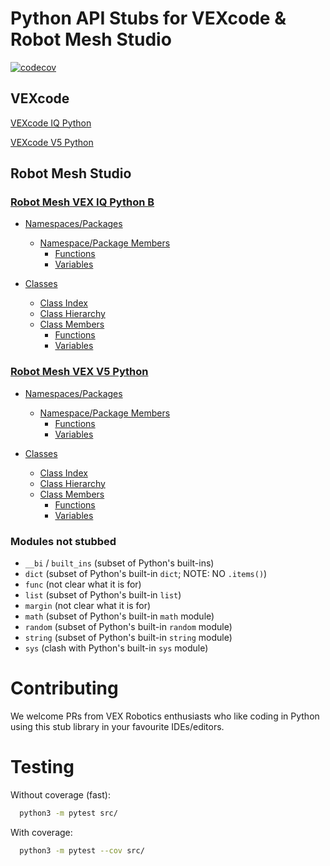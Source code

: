 # Python API Stubs for VEXcode & Robot Mesh Studio

[![codecov](https://codecov.io/gh/VEX-Robotics-AI/VEX-Py/branch/main/graph/badge.svg)](https://codecov.io/gh/VEX-Robotics-AI/VEX-Py)


## VEXcode

[VEXcode IQ Python](https://codeiq.vex.com)

[VEXcode V5 Python](https://codev5.vex.com)


## Robot Mesh Studio


### [Robot Mesh VEX IQ Python B](https://www.robotmesh.com/studio/content/docs/vexiq-python_b//html/index.html)

- [Namespaces/Packages](https://www.robotmesh.com/studio/content/docs/vexiq-python_b/html/namespaces.html)
  - [Namespace/Package Members](https://www.robotmesh.com/studio/content/docs/vexv5-python/html/namespacemembers.html)
    - [Functions](https://www.robotmesh.com/studio/content/docs/vexiq-python_b/html/namespacemembers_func.html)
    - [Variables](https://www.robotmesh.com/studio/content/docs/vexiq-python_b/html/namespacemembers_vars.html)

- [Classes](https://www.robotmesh.com/studio/content/docs/vexiq-python_b/html/annotated.html)
  - [Class Index](https://www.robotmesh.com/studio/content/docs/vexiq-python_b/html/classes.html)
  - [Class Hierarchy](https://www.robotmesh.com/studio/content/docs/vexiq-python_b/html/hierarchy.html)
  - [Class Members](https://www.robotmesh.com/studio/content/docs/vexiq-python_b/html/functions.html)
    - [Functions](https://www.robotmesh.com/studio/content/docs/vexiq-python_b/html/functions_func.html)
    - [Variables](https://www.robotmesh.com/studio/content/docs/vexiq-python_b/html/functions_vars.html)


### [Robot Mesh VEX V5 Python](https://www.robotmesh.com/studio/content/docs/vexv5-python/html/index.html)

- [Namespaces/Packages](https://www.robotmesh.com/studio/content/docs/vexv5-python/html/namespaces.html)
  - [Namespace/Package Members](https://www.robotmesh.com/studio/content/docs/vexv5-python/html/namespacemembers.html)
    - [Functions](https://www.robotmesh.com/studio/content/docs/vexv5-python/html/namespacemembers_func.html)
    - [Variables](https://www.robotmesh.com/studio/content/docs/vexv5-python/html/namespacemembers_vars.html)

- [Classes](https://www.robotmesh.com/studio/content/docs/vexv5-python/html/annotated.html)
  - [Class Index](https://www.robotmesh.com/studio/content/docs/vexv5-python/html/classes.html)
  - [Class Hierarchy](https://www.robotmesh.com/studio/content/docs/vexv5-python/html/hierarchy.html)
  - [Class Members](https://www.robotmesh.com/studio/content/docs/vexv5-python/html/functions.html)
    - [Functions](https://www.robotmesh.com/studio/content/docs/vexv5-python/html/functions_func.html)
    - [Variables](https://www.robotmesh.com/studio/content/docs/vexv5-python/html/functions_vars.html)


### Modules not stubbed

- `__bi` / `built_ins` (subset of Python's built-ins)
- `dict` (subset of Python's built-in `dict`; NOTE: NO `.items()`)
- `func` (not clear what it is for)
- `list` (subset of Python's built-in `list`)
- `margin` (not clear what it is for)
- `math` (subset of Python's built-in `math` module)
- `random` (subset of Python's built-in `random` module)
- `string` (subset of Python's built-in `string` module)
- `sys` (clash with Python's built-in `sys` module)


# Contributing

We welcome PRs from VEX Robotics enthusiasts who like coding in Python using this stub library
in your favourite IDEs/editors.


# Testing

Without coverage (fast):
```bash
  python3 -m pytest src/
```

With coverage:
```bash
  python3 -m pytest --cov src/
```
